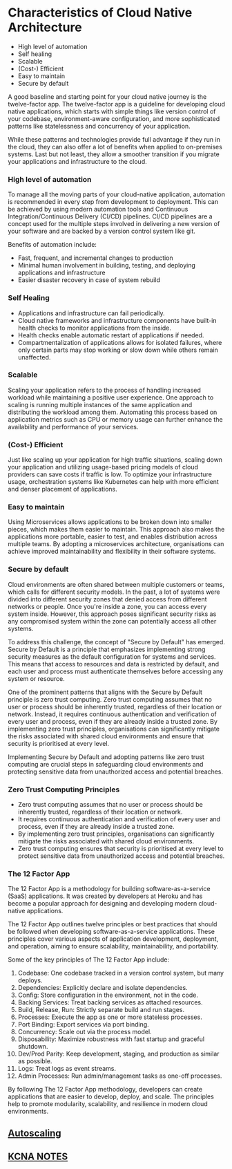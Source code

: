 # **Characteristics of Cloud Native Architecture**

- High level of automation
- Self healing
- Scalable
- (Cost-) Efficient
- Easy to maintain
- Secure by default

A good baseline and starting point for your cloud native journey is the twelve-factor app. The twelve-factor app is a guideline for developing cloud native applications, which starts with simple things like version control of your codebase, environment-aware configuration, and more sophisticated patterns like statelessness and concurrency of your application.

While these patterns and technologies provide full advantage if they run in the cloud, they can also offer a lot of benefits when applied to on-premises systems. Last but not least, they allow a smoother transition if you migrate your applications and infrastructure to the cloud.

### **High level of automation**

To manage all the moving parts of your cloud-native application, automation is recommended in every step from development to deployment. This can be achieved by using modern automation tools and Continuous Integration/Continuous Delivery (CI/CD) pipelines. CI/CD pipelines are a concept used for the multiple steps involved in delivering a new version of your software and are backed by a version control system like git.

Benefits of automation include:

- Fast, frequent, and incremental changes to production
- Minimal human involvement in building, testing, and deploying applications and infrastructure
- Easier disaster recovery in case of system rebuild

### **Self Healing**

- Applications and infrastructure can fail periodically.
- Cloud native frameworks and infrastructure components have built-in health checks to monitor applications from the inside.
- Health checks enable automatic restart of applications if needed.
- Compartmentalization of applications allows for isolated failures, where only certain parts may stop working or slow down while others remain unaffected.

### **Scalable**

Scaling your application refers to the process of handling increased workload while maintaining a positive user experience. One approach to scaling is running multiple instances of the same application and distributing the workload among them. Automating this process based on application metrics such as CPU or memory usage can further enhance the availability and performance of your services.

### **(Cost-) Efficient**

Just like scaling up your application for high traffic situations, scaling down your application and utilizing usage-based pricing models of cloud providers can save costs if traffic is low. To optimize your infrastructure usage, orchestration systems like Kubernetes can help with more efficient and denser placement of applications.

### **Easy to maintain**

Using Microservices allows applications to be broken down into smaller pieces, which makes them easier to maintain. This approach also makes the applications more portable, easier to test, and enables distribution across multiple teams. By adopting a microservices architecture, organisations can achieve improved maintainability and flexibility in their software systems.

### **Secure by default**

Cloud environments are often shared between multiple customers or teams, which calls for different security models. In the past, a lot of systems were divided into different security zones that denied access from different networks or people. Once you're inside a zone, you can access every system inside. However, this approach poses significant security risks as any compromised system within the zone can potentially access all other systems.

To address this challenge, the concept of "Secure by Default" has emerged. Secure by Default is a principle that emphasizes implementing strong security measures as the default configuration for systems and services. This means that access to resources and data is restricted by default, and each user and process must authenticate themselves before accessing any system or resource.

One of the prominent patterns that aligns with the Secure by Default principle is zero trust computing. Zero trust computing assumes that no user or process should be inherently trusted, regardless of their location or network. Instead, it requires continuous authentication and verification of every user and process, even if they are already inside a trusted zone. By implementing zero trust principles, organisations can significantly mitigate the risks associated with shared cloud environments and ensure that security is prioritised at every level.

Implementing Secure by Default and adopting patterns like zero trust computing are crucial steps in safeguarding cloud environments and protecting sensitive data from unauthorized access and potential breaches.

### **Zero Trust Computing Principles**

- Zero trust computing assumes that no user or process should be inherently trusted, regardless of their location or network.
- It requires continuous authentication and verification of every user and process, even if they are already inside a trusted zone.
- By implementing zero trust principles, organisations can significantly mitigate the risks associated with shared cloud environments.
- Zero trust computing ensures that security is prioritised at every level to protect sensitive data from unauthorized access and potential breaches.

### **The 12 Factor App**

The 12 Factor App is a methodology for building software-as-a-service (SaaS) applications. It was created by developers at Heroku and has become a popular approach for designing and developing modern cloud-native applications.

The 12 Factor App outlines twelve principles or best practices that should be followed when developing software-as-a-service applications. These principles cover various aspects of application development, deployment, and operation, aiming to ensure scalability, maintainability, and portability.

Some of the key principles of The 12 Factor App include:

1. Codebase: One codebase tracked in a version control system, but many deploys.
2. Dependencies: Explicitly declare and isolate dependencies.
3. Config: Store configuration in the environment, not in the code.
4. Backing Services: Treat backing services as attached resources.
5. Build, Release, Run: Strictly separate build and run stages.
6. Processes: Execute the app as one or more stateless processes.
7. Port Binding: Export services via port binding.
8. Concurrency: Scale out via the process model.
9. Disposability: Maximize robustness with fast startup and graceful shutdown.
10. Dev/Prod Parity: Keep development, staging, and production as similar as possible.
11. Logs: Treat logs as event streams.
12. Admin Processes: Run admin/management tasks as one-off processes.

By following The 12 Factor App methodology, developers can create applications that are easier to develop, deploy, and scale. The principles help to promote modularity, scalability, and resilience in modern cloud environments.

## [**Autoscaling**](https://kevinsulatra.github.io/k8snotes/kcna_notes/autoscaling.html)
## [**KCNA NOTES**](https://kevinsulatra.github.io/k8snotes/kcna_notes/cn_arch.html)
